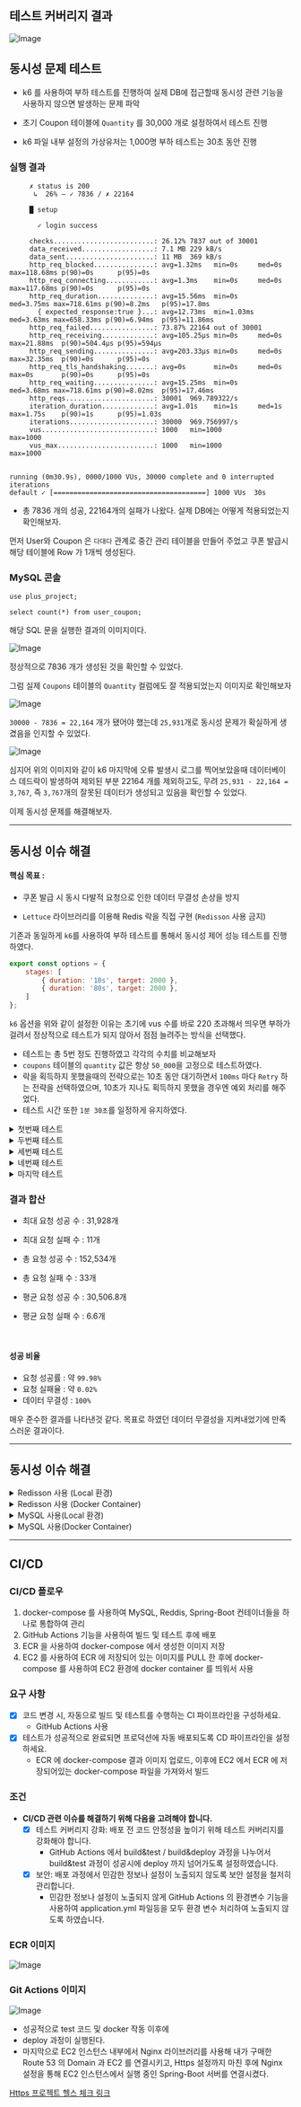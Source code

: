 ## 테스트 커버리지 결과

![Image](https://sparta-plus.s3.ap-northeast-2.amazonaws.com/%ED%85%8C%EC%8A%A4%ED%8A%B8+%EC%BB%A4%EB%B2%84%EB%A6%AC%EC%A7%80.png)

## 동시성 문제 테스트

- k6 를 사용하여 부하 테스트를 진행하여 실제 DB에 접근할때 동시성 관련 기능을 사용하지 않으면 발생하는 문제 파악


- 초기 Coupon 테이블에 `Quantity` 를 30,000 개로 설정하여서 테스트 진행
- k6 파일 내부 설정의 가상유저는 1,000명 부하 테스트는 30초 동안 진행

### 실행 결과
```
     ✗ status is 200
      ↳  26% — ✓ 7836 / ✗ 22164

     █ setup

       ✓ login success

     checks.........................: 26.12% 7837 out of 30001
     data_received..................: 7.1 MB 229 kB/s
     data_sent......................: 11 MB  369 kB/s
     http_req_blocked...............: avg=1.32ms   min=0s     med=0s     max=118.68ms p(90)=0s      p(95)=0s
     http_req_connecting............: avg=1.3ms    min=0s     med=0s     max=117.68ms p(90)=0s      p(95)=0s
     http_req_duration..............: avg=15.56ms  min=0s     med=3.75ms max=718.61ms p(90)=8.2ms   p(95)=17.8ms
       { expected_response:true }...: avg=12.73ms  min=1.03ms med=3.63ms max=658.33ms p(90)=6.94ms  p(95)=11.86ms
     http_req_failed................: 73.87% 22164 out of 30001
     http_req_receiving.............: avg=105.25µs min=0s     med=0s     max=21.88ms  p(90)=504.4µs p(95)=594µs
     http_req_sending...............: avg=203.33µs min=0s     med=0s     max=32.35ms  p(90)=0s      p(95)=0s
     http_req_tls_handshaking.......: avg=0s       min=0s     med=0s     max=0s       p(90)=0s      p(95)=0s
     http_req_waiting...............: avg=15.25ms  min=0s     med=3.68ms max=718.61ms p(90)=8.02ms  p(95)=17.46ms
     http_reqs......................: 30001  969.789322/s
     iteration_duration.............: avg=1.01s    min=1s     med=1s     max=1.75s    p(90)=1s      p(95)=1.03s
     iterations.....................: 30000  969.756997/s
     vus............................: 1000   min=1000           max=1000
     vus_max........................: 1000   min=1000           max=1000


running (0m30.9s), 0000/1000 VUs, 30000 complete and 0 interrupted iterations
default ✓ [======================================] 1000 VUs  30s
```

- 총 7836 개의 성공, 22164개의 실패가 나왔다. 실제 DB에는 어떻게 적용되었는지 확인해보자.

먼저 User와 Coupon 은 `다대다` 관계로 중간 관리 테이블을 만들어 주었고 쿠폰 발급시 해당 테이블에 Row 가 1개씩 생성된다.

### MySQL 콘솔
```mysql
use plus_project;

select count(*) from user_coupon;
```

해당 SQL 문을 실행한 결과의 이미지이다.

![Image](https://sparta-plus.s3.ap-northeast-2.amazonaws.com/NoLock_Quantity.png)

정상적으로 7836 개가 생성된 것을 확인할 수 있었다.

그럼 실제 `Coupons` 테이블의 `Quantity` 컬럼에도 잘 적용되었는지 이미지로 확인해보자

![Image](https://sparta-plus.s3.ap-northeast-2.amazonaws.com/No_Lock_Result.png)

`30000 - 7836 = 22,164` 개가 됐어야 했는데 `25,931`개로 동시성 문제가 확실하게 생겼음을 인지할 수 있었다.

![Image](https://sparta-plus.s3.ap-northeast-2.amazonaws.com/deadlock.png)

심지어 위의 이미지와 같이 k6 마지막에 오류 발생시 로그를 찍어보았을때 데이터베이스 데드락이 발생하여 제외된 부분 22164 개를 제외하고도,
무려 `25,931 - 22,164 = 3,767`, 즉 `3,767`개의 잘못된 데이터가 생성되고 있음을 확인할 수 있었다.

이제 동시성 문제를 해결해보자.

***

## 동시성 이슈 해결

#### 핵심 목표 :

- 쿠폰 발급 시 동시 다발적 요청으로 인한 데이터 무결성 손상을 방지

- `Lettuce` 라이브러리를 이용해 Redis 락을 직접 구현 (`Redisson` 사용 금지)

기존과 동일하게 `k6`를 사용하여 부하 테스트를 통해서 동시성 제어 성능 테스트를 진행하였다.

```js
export const options = {
    stages: [
        { duration: '10s', target: 2000 },
        { duration: '80s', target: 2000 },
    ]
};
```

`k6` 옵션을 위와 같이 설정한 이유는 초기에 vus 수를 바로 220 초과해서 띄우면 부하가 걸려서 정상적으로 테스트가 되지 않아서 점점 늘려주는 방식을 선택했다.

- 테스트는 총 5번 정도 진행하였고 각각의 수치를 비교해보자
- `coupons` 테이블의 `quantity` 값은 항상 `50_000`을 고정으로 테스트하였다.
- 락을 획득하지 못했을때의 전략으로는 10초 동안 대기하면서 `100ms` 마다 `Retry` 하는 전략을 선택하였으며, 10초가 지나도 획득하지 못했을 경우엔 예외 처리를 해주었다.
- 테스트 시간 또한 `1분 30초`를 일정하게 유지하였다.

<details>
    <summary>첫번째 테스트</summary>
    
```
scenarios: (100.00%) 1 scenario, 2000 max VUs, 2m0s max duration (incl. graceful stop):
* default: Up to 2000 looping VUs for 1m30s over 2 stages (gracefulRampDown: 30s, gracefulStop: 30s)

INFO[0023] Failed: 409 - {"status":"CONFLICT","code":409,"message":"락을 획득하지 못했습니다. 잠시 후 다시 시도해주세요.","timestamp":"2025-03-26T19:09:17.5833493"}  source=console
INFO[0024] Failed: 409 - {"status":"CONFLICT","code":409,"message":"락을 획득하지 못했습니다. 잠시 후 다시 시도해주세요.","timestamp":"2025-03-26T19:09:18.4310621"}  source=console
INFO[0027] Failed: 409 - {"status":"CONFLICT","code":409,"message":"락을 획득하지 못했습니다. 잠시 후 다시 시도해주세요.","timestamp":"2025-03-26T19:09:21.8517795"}  source=console
INFO[0035] Failed: 409 - {"status":"CONFLICT","code":409,"message":"락을 획득하지 못했습니다. 잠시 후 다시 시도해주세요.","timestamp":"2025-03-26T19:09:29.2747079"}  source=console
INFO[0035] Failed: 409 - {"status":"CONFLICT","code":409,"message":"락을 획득하지 못했습니다. 잠시 후 다시 시도해주세요.","timestamp":"2025-03-26T19:09:29.826392"}  source=console
INFO[0050] Failed: 409 - {"status":"CONFLICT","code":409,"message":"락을 획득하지 못했습니다. 잠시 후 다시 시도해주세요.","timestamp":"2025-03-26T19:09:44.7658323"}  source=console
INFO[0054] Failed: 409 - {"status":"CONFLICT","code":409,"message":"락을 획득하지 못했습니다. 잠시 후 다시 시도해주세요.","timestamp":"2025-03-26T19:09:48.5265837"}  source=console
INFO[0055] Failed: 409 - {"status":"CONFLICT","code":409,"message":"락을 획득하지 못했습니다. 잠시 후 다시 시도해주세요.","timestamp":"2025-03-26T19:09:49.9261035"}  source=console
INFO[0059] Failed: 409 - {"status":"CONFLICT","code":409,"message":"락을 획득하지 못했습니다. 잠시 후 다시 시도해주세요.","timestamp":"2025-03-26T19:09:53.2547779"}  source=console
INFO[0070] Failed: 409 - {"status":"CONFLICT","code":409,"message":"락을 획득하지 못했습니다. 잠시 후 다시 시도해주세요.","timestamp":"2025-03-26T19:10:04.9404414"}  source=console
INFO[0079] Failed: 409 - {"status":"CONFLICT","code":409,"message":"락을 획득하지 못했습니다. 잠시 후 다시 시도해주세요.","timestamp":"2025-03-26T19:10:13.3951531"}  source=console

     ✗ status is 200
      ↳  99% — ✓ 29126 / ✗ 11

     █ setup

       ✓ login success

     checks.........................: 99.96% 29127 out of 29138
     data_received..................: 6.2 MB 64 kB/s
     data_sent......................: 11 MB  116 kB/s
     http_req_blocked...............: avg=19.65µs  min=0s     med=0s     max=2.11ms p(90)=0s      p(95)=0s
     http_req_connecting............: avg=16.74µs  min=0s     med=0s     max=2.11ms p(90)=0s      p(95)=0s
     http_req_duration..............: avg=5.04s    min=5.37ms med=5.35s  max=15.77s p(90)=5.52s   p(95)=5.58s
       { expected_response:true }...: avg=5.04s    min=5.37ms med=5.35s  max=14.79s p(90)=5.51s   p(95)=5.58s
     http_req_failed................: 0.03%  11 out of 29138
     http_req_receiving.............: avg=259.67µs min=0s     med=69.7µs max=2.65ms p(90)=792.6µs p(95)=919.2µs
     http_req_sending...............: avg=5.49µs   min=0s     med=0s     max=4.01ms p(90)=0s      p(95)=0s
     http_req_tls_handshaking.......: avg=0s       min=0s     med=0s     max=0s     p(90)=0s      p(95)=0s
     http_req_waiting...............: avg=5.04s    min=4.85ms med=5.35s  max=15.77s p(90)=5.51s   p(95)=5.58s
     http_reqs......................: 29138  300.788319/s
     iteration_duration.............: avg=6.04s    min=1s     med=6.35s  max=16.77s p(90)=6.52s   p(95)=6.59s
     iterations.....................: 29137  300.777996/s
     vus............................: 170    min=121            max=2000
     vus_max........................: 2000   min=2000           max=2000

                                                                                                                                                                                                                                    
running (1m36.9s), 0000/2000 VUs, 29137 complete and 0 interrupted iterations                                                                                                                                                       
default ✓ [======================================] 0000/2000 VUs  1m30s            
```

- 총 29126개의 요청 성공, 11개의 요청 실패
- 초당 약 300개의 요청을 처리함

#### 무결성 체크

![Image](https://sparta-plus.s3.ap-northeast-2.amazonaws.com/1%EB%B2%88+%EA%B2%B0%EA%B3%BC.png)

- `50,000 - 29,126 = 20,874` 로 성공적으로 데이터가 처리되었다.   

</details>

<details>
    <summary>두번째 테스트</summary>

```
scenarios: (100.00%) 1 scenario, 2000 max VUs, 2m0s max duration (incl. graceful stop):
* default: Up to 2000 looping VUs for 1m30s over 2 stages (gracefulRampDown: 30s, gracefulStop: 30s)

INFO[0053] Failed: 409 - {"status":"CONFLICT","code":409,"message":"락을 획득하지 못했습니다. 잠시 후 다시 시도해주세요.","timestamp":"2025-03-26T19:16:25.7355326"}  source=console
INFO[0067] Failed: 409 - {"status":"CONFLICT","code":409,"message":"락을 획득하지 못했습니다. 잠시 후 다시 시도해주세요.","timestamp":"2025-03-26T19:16:39.181462"}  source=console
INFO[0077] Failed: 409 - {"status":"CONFLICT","code":409,"message":"락을 획득하지 못했습니다. 잠시 후 다시 시도해주세요.","timestamp":"2025-03-26T19:16:49.3820011"}  source=console
INFO[0078] Failed: 409 - {"status":"CONFLICT","code":409,"message":"락을 획득하지 못했습니다. 잠시 후 다시 시도해주세요.","timestamp":"2025-03-26T19:16:50.0246855"}  source=console
INFO[0092] Failed: 409 - {"status":"CONFLICT","code":409,"message":"락을 획득하지 못했습니다. 잠시 후 다시 시도해주세요.","timestamp":"2025-03-26T19:17:04.6009564"}  source=console

     ✗ status is 200
      ↳  99% — ✓ 31928 / ✗ 5

     █ setup

       ✓ login success

     checks.........................: 99.98% 31929 out of 31934
     data_received..................: 6.8 MB 70 kB/s
     data_sent......................: 12 MB  127 kB/s
     http_req_blocked...............: avg=4.36µs   min=0s     med=0s    max=15.85ms  p(90)=0s       p(95)=0s
     http_req_connecting............: avg=3.6µs    min=0s     med=0s    max=15.85ms  p(90)=0s       p(95)=0s
     http_req_duration..............: avg=4.5s     min=3.64ms med=4.76s max=15.34s   p(90)=5.01s    p(95)=5.23s
       { expected_response:true }...: avg=4.5s     min=3.64ms med=4.76s max=13.95s   p(90)=5.01s    p(95)=5.23s
     http_req_failed................: 0.01%  5 out of 31934
     http_req_receiving.............: avg=224.93µs min=0s     med=0s    max=9.1ms    p(90)=727.94µs p(95)=844.43µs
     http_req_sending...............: avg=1.06µs   min=0s     med=0s    max=540.69µs p(90)=0s       p(95)=0s
     http_req_tls_handshaking.......: avg=0s       min=0s     med=0s    max=0s       p(90)=0s       p(95)=0s
     http_req_waiting...............: avg=4.5s     min=2.72ms med=4.76s max=15.34s   p(90)=5.01s    p(95)=5.23s
     http_reqs......................: 31934  331.021512/s
     iteration_duration.............: avg=5.5s     min=1s     med=5.76s max=16.34s   p(90)=6.01s    p(95)=6.23s
     iterations.....................: 31933  331.011146/s
     vus............................: 40     min=40             max=2000
     vus_max........................: 2000   min=2000           max=2000

                                                                                                                                                                                                                                    
running (1m36.5s), 0000/2000 VUs, 31933 complete and 0 interrupted iterations                                                                                                                                                       
default ✓ [======================================] 0000/2000 VUs  1m30s  
```

- 총 31,928개의 요청 성공, 5개의 실패
- 초당 약 331개의 요청을 처리함

#### 무결성 체크

![Image](https://sparta-plus.s3.ap-northeast-2.amazonaws.com/2%EB%B2%88+%EA%B2%B0%EA%B3%BC.png)

- `50,000 - 31,928 = 18,072` 로 성공적으로 데이터가 처리되었다.

</details>

<details>
    <summary>세번째 테스트</summary>

```
scenarios: (100.00%) 1 scenario, 2000 max VUs, 2m0s max duration (incl. graceful stop):
* default: Up to 2000 looping VUs for 1m30s over 2 stages (gracefulRampDown: 30s, gracefulStop: 30s)

INFO[0011] Failed: 409 - {"status":"CONFLICT","code":409,"message":"락을 획득하지 못했습니다. 잠시 후 다시 시도해주세요.","timestamp":"2025-03-26T19:21:17.2576664"}  source=console
INFO[0011] Failed: 409 - {"status":"CONFLICT","code":409,"message":"락을 획득하지 못했습니다. 잠시 후 다시 시도해주세요.","timestamp":"2025-03-26T19:21:17.2576664"}  source=console                                                
INFO[0049] Failed: 409 - {"status":"CONFLICT","code":409,"message":"락을 획득하지 못했습니다. 잠시 후 다시 시도해주세요.","timestamp":"2025-03-26T19:21:55.4454327"}  source=console
INFO[0076] Failed: 409 - {"status":"CONFLICT","code":409,"message":"락을 획득하지 못했습니다. 잠시 후 다시 시도해주세요.","timestamp":"2025-03-26T19:22:22.7218031"}  source=console

     ✗ status is 200
      ↳  99% — ✓ 31274 / ✗ 4

     █ setup

       ✓ login success

     checks.........................: 99.98% 31275 out of 31279
     data_received..................: 6.6 MB 69 kB/s
     data_sent......................: 12 MB  125 kB/s
     http_req_blocked...............: avg=5.06µs   min=0s     med=0s     max=14.03ms p(90)=0s      p(95)=0s
     http_req_connecting............: avg=4.29µs   min=0s     med=0s     max=14.03ms p(90)=0s      p(95)=0s
     http_req_duration..............: avg=4.62s    min=3.09ms med=4.91s  max=15.03s  p(90)=5.26s   p(95)=5.4s
       { expected_response:true }...: avg=4.61s    min=3.09ms med=4.91s  max=13.55s  p(90)=5.26s   p(95)=5.4s
     http_req_failed................: 0.01%  4 out of 31279
     http_req_receiving.............: avg=239.29µs min=0s     med=52.6µs max=13ms    p(90)=746.5µs p(95)=896.81µs
     http_req_sending...............: avg=1.79µs   min=0s     med=0s     max=13.53ms p(90)=0s      p(95)=0s
     http_req_tls_handshaking.......: avg=0s       min=0s     med=0s     max=0s      p(90)=0s      p(95)=0s
     http_req_waiting...............: avg=4.61s    min=3.09ms med=4.91s  max=15.03s  p(90)=5.26s   p(95)=5.4s
     http_reqs......................: 31279  324.807172/s
     iteration_duration.............: avg=5.62s    min=1s     med=5.91s  max=16.03s  p(90)=6.26s   p(95)=6.4s
     iterations.....................: 31278  324.796788/s
     vus............................: 65     min=65             max=2000
     vus_max........................: 2000   min=2000           max=2000

                                                                                                                                                                                                                                    
running (1m36.3s), 0000/2000 VUs, 31278 complete and 0 interrupted iterations                                                                                                                                                       
default ✓ [======================================] 0000/2000 VUs  1m30s      
```

- 총 31,274개의 요청 성공, 4개의 실패
- 초당 약 324개의 요청을 처리함

#### 무결성 체크

![Image](https://sparta-plus.s3.ap-northeast-2.amazonaws.com/3%EB%B2%88+%EA%B2%B0%EA%B3%BC.png)

- `50,000 - 31,274 = 18,726` 로 성공적으로 데이터가 처리되었다.

</details>

<details>
    <summary>네번째 테스트</summary>

```
scenarios: (100.00%) 1 scenario, 2000 max VUs, 2m0s max duration (incl. graceful stop):
* default: Up to 2000 looping VUs for 1m30s over 2 stages (gracefulRampDown: 30s, gracefulStop: 30s)

INFO[0013] Failed: 409 - {"status":"CONFLICT","code":409,"message":"락을 획득하지 못했습니다. 잠시 후 다시 시도해주세요.","timestamp":"2025-03-26T19:25:43.6237933"}  source=console
INFO[0018] Failed: 409 - {"status":"CONFLICT","code":409,"message":"락을 획득하지 못했습니다. 잠시 후 다시 시도해주세요.","timestamp":"2025-03-26T19:25:48.5059818"}  source=console
INFO[0036] Failed: 409 - {"status":"CONFLICT","code":409,"message":"락을 획득하지 못했습니다. 잠시 후 다시 시도해주세요.","timestamp":"2025-03-26T19:26:06.4333486"}  source=console
INFO[0044] Failed: 409 - {"status":"CONFLICT","code":409,"message":"락을 획득하지 못했습니다. 잠시 후 다시 시도해주세요.","timestamp":"2025-03-26T19:26:14.9042193"}  source=console
INFO[0054] Failed: 409 - {"status":"CONFLICT","code":409,"message":"락을 획득하지 못했습니다. 잠시 후 다시 시도해주세요.","timestamp":"2025-03-26T19:26:24.346806"}  source=console
INFO[0074] Failed: 409 - {"status":"CONFLICT","code":409,"message":"락을 획득하지 못했습니다. 잠시 후 다시 시도해주세요.","timestamp":"2025-03-26T19:26:44.4108496"}  source=console
INFO[0078] Failed: 409 - {"status":"CONFLICT","code":409,"message":"락을 획득하지 못했습니다. 잠시 후 다시 시도해주세요.","timestamp":"2025-03-26T19:26:48.8190942"}  source=console
INFO[0089] Failed: 409 - {"status":"CONFLICT","code":409,"message":"락을 획득하지 못했습니다. 잠시 후 다시 시도해주세요.","timestamp":"2025-03-26T19:26:59.545945"}  source=console

     ✗ status is 200
      ↳  99% — ✓ 29980 / ✗ 8

     █ setup

       ✓ login success

     checks.........................: 99.97% 29981 out of 29989
     data_received..................: 6.4 MB 66 kB/s
     data_sent......................: 12 MB  119 kB/s
     http_req_blocked...............: avg=15.74µs  min=0s     med=0s     max=5.81ms  p(90)=0s       p(95)=0s
     http_req_connecting............: avg=13.88µs  min=0s     med=0s     max=5.62ms  p(90)=0s       p(95)=0s
     http_req_duration..............: avg=4.87s    min=3.15ms med=5.11s  max=15.71s  p(90)=5.56s    p(95)=5.66s
       { expected_response:true }...: avg=4.87s    min=3.15ms med=5.11s  max=14.56s  p(90)=5.56s    p(95)=5.66s
     http_req_failed................: 0.02%  8 out of 29989
     http_req_receiving.............: avg=259.83µs min=0s     med=80.9µs max=10.03ms p(90)=789.94µs p(95)=915.1µs
     http_req_sending...............: avg=2.86µs   min=0s     med=0s     max=1ms     p(90)=0s       p(95)=0s
     http_req_tls_handshaking.......: avg=0s       min=0s     med=0s     max=0s      p(90)=0s       p(95)=0s
     http_req_waiting...............: avg=4.87s    min=3.15ms med=5.11s  max=15.71s  p(90)=5.56s    p(95)=5.66s
     http_reqs......................: 29989  309.29088/s
     iteration_duration.............: avg=5.87s    min=1s     med=6.11s  max=16.71s  p(90)=6.56s    p(95)=6.66s
     iterations.....................: 29988  309.280566/s
     vus............................: 1      min=1              max=2000
     vus_max........................: 2000   min=2000           max=2000

                                                                                                                                                                                                                                    
running (1m37.0s), 0000/2000 VUs, 29988 complete and 0 interrupted iterations                                                                                                                                                       
default ✓ [======================================] 0000/2000 VUs  1m30s         
```

- 총 29,980개의 요청 성공, 8개의 실패
- 초당 약 309개의 요청을 처리함

#### 무결성 체크

![Image](https://sparta-plus.s3.ap-northeast-2.amazonaws.com/4%EB%B2%88+%EA%B2%B0%EA%B3%BC.png)

- `50,000 - 29,980 = 20,020` 로 성공적으로 데이터가 처리되었다.

</details>

<details>
    <summary>마지막 테스트</summary>

```
scenarios: (100.00%) 1 scenario, 2000 max VUs, 2m0s max duration (incl. graceful stop):
* default: Up to 2000 looping VUs for 1m30s over 2 stages (gracefulRampDown: 30s, gracefulStop: 30s)

INFO[0014] Failed: 409 - {"status":"CONFLICT","code":409,"message":"락을 획득하지 못했습니다. 잠시 후 다시 시도해주세요.","timestamp":"2025-03-26T19:29:53.1434112"}  source=console
INFO[0020] Failed: 409 - {"status":"CONFLICT","code":409,"message":"락을 획득하지 못했습니다. 잠시 후 다시 시도해주세요.","timestamp":"2025-03-26T19:29:58.9606357"}  source=console
INFO[0053] Failed: 409 - {"status":"CONFLICT","code":409,"message":"락을 획득하지 못했습니다. 잠시 후 다시 시도해주세요.","timestamp":"2025-03-26T19:30:31.8802574"}  source=console
INFO[0053] Failed: 409 - {"status":"CONFLICT","code":409,"message":"락을 획득하지 못했습니다. 잠시 후 다시 시도해주세요.","timestamp":"2025-03-26T19:30:32.7397963"}  source=console
INFO[0078] Failed: 409 - {"status":"CONFLICT","code":409,"message":"락을 획득하지 못했습니다. 잠시 후 다시 시도해주세요.","timestamp":"2025-03-26T19:30:56.9282381"}  source=console

     ✗ status is 200
      ↳  99% — ✓ 30226 / ✗ 5

     █ setup

       ✓ login success

     checks.........................: 99.98% 30227 out of 30232
     data_received..................: 6.4 MB 66 kB/s
     data_sent......................: 12 MB  120 kB/s
     http_req_blocked...............: avg=7.02µs   min=0s     med=0s      max=1.5ms   p(90)=0s      p(95)=0s
     http_req_connecting............: avg=5.31µs   min=0s     med=0s      max=1.15ms  p(90)=0s      p(95)=0s
     http_req_duration..............: avg=4.83s    min=2.53ms med=5.3s    max=15.51s  p(90)=5.49s   p(95)=5.52s
       { expected_response:true }...: avg=4.83s    min=2.53ms med=5.3s    max=14.34s  p(90)=5.49s   p(95)=5.52s
     http_req_failed................: 0.01%  5 out of 30232
     http_req_receiving.............: avg=251.73µs min=0s     med=65.95µs max=1.81ms  p(90)=765.3µs p(95)=902.5µs
     http_req_sending...............: avg=2.63µs   min=0s     med=0s      max=651.8µs p(90)=0s      p(95)=0s
     http_req_tls_handshaking.......: avg=0s       min=0s     med=0s      max=0s      p(90)=0s      p(95)=0s
     http_req_waiting...............: avg=4.83s    min=2.53ms med=5.3s    max=15.51s  p(90)=5.49s   p(95)=5.52s
     http_reqs......................: 30232  311.204811/s
     iteration_duration.............: avg=5.83s    min=1s     med=6.3s    max=16.52s  p(90)=6.49s   p(95)=6.52s
     iterations.....................: 30231  311.194518/s
     vus............................: 3      min=3              max=2000
     vus_max........................: 2000   min=2000           max=2000

                                                                                                                                                                                                                                    
running (1m37.1s), 0000/2000 VUs, 30231 complete and 0 interrupted iterations                                                                                                                                                       
default ✓ [======================================] 0000/2000 VUs  1m30s        
```

- 총 30,226개의 요청 성공, 5개의 실패
- 초당 약 311개의 요청을 처리함

#### 무결성 체크

![Image](https://sparta-plus.s3.ap-northeast-2.amazonaws.com/5%EB%B2%88+%EA%B2%B0%EA%B3%BC.png)

- `50,000 - 30,226 = 19,774` 로 성공적으로 데이터가 처리되었다.

</details>

### 결과 합산

- 최대 요청 성공 수 : 31,928개
- 최대 요청 실패 수 : 11개

- 총 요청 성공 수 : 152,534개
- 총 요청 실패 수 : 33개

- 평균 요청 성공 수 : 30,506.8개
- 평균 요청 실패 수 : 6.6개

<br/>

#### 성공 비율

- 요청 성공률 : 약 `99.98%`
- 요청 실패율 : 약 `0.02%`
- 데이터 무결성 : `100%`

매우 준수한 결과를 나타낸것 같다.
목표로 하였던 데이터 무결성을 지켜내었기에 만족스러운 결과이다.

***

## 동시성 이슈 해결


<details>
    <summary>Redisson  사용 (Local 환경)</summary>

### `Lettuce`가 아닌 `Redisson`을 사용한 이유

기존에 사용한 `Lettuce`는 `Redis Lock` 구현 시, 내가 직접 스핀락을 만들어 락 획득 시도 시간, 락 보유 시간, 재시도 로직 등을 모두 수동으로 작성해야 했으며, 우선순위(FIFO) 기능이 없어 락을 공정하게 분배하기 어려운 문제가 있었다.

반면, `Redisson`은 명확하게 `FairLock(공정 락)`을 제공해 주어 먼저 요청한 유저가 우선적으로 락을 획득할 수 있게 해주며, 또한 락 획득 시 재시도(tryLock)를 위한 대기 시간(waitTime) 및 락의 자동 해제 시간(leaseTime)을 API 레벨에서 직접 설정할 수 있어 구현이 간단하고 직관적이었다.

성능 측면에서도, 직접 구현한 `Lettuce` 기반의 스핀락 로직보다 내부적으로 최적화된 `Redisson`이 더 높은 초당 처리량과 낮은 응답 지연을 보여주었다. 특히 대량의 요청이 동시에 몰리는 이벤트성 쿠폰 발급의 경우, `Redisson`이 더 적합한 선택이었다.

또한 `Lettuce`를 이용해 구현했을 때는 락 획득을 위한 우선순위가 없었기 때문에, 빠르게 쿠폰 발급 버튼을 누른 유저가 대기 큐에 밀려 쿠폰 획득 자체를 실패하는 상황이 간헐적으로 발생했지만, `Redisson FairLock`과 그 안에서 `재시도(Retry/Backoff)` 전략을 사용한 이후로는 거의 발생하지 않았다.

그럼 이제 어느정도의 성능 차이가 있는지 테스트 결과를 통해 비교해보자

### 성능 테스트 및 비교 (Redisson 적용)

#### 테스트 조건

- k6를 이용해 10초 동안 가상 유저를 점진적으로 2,000명까지 증가시킨 후,
  이후 80초 동안 2,000명의 가상 유저가 계속 요청을 보내도록 설정하였다.

- coupons 테이블의 쿠폰 수량은 100,000개로 설정하여 테스트를 진행하였다.

```
scenarios: (100.00%) 1 scenario, 2000 max VUs, 2m0s max duration (incl. graceful stop):
* default: Up to 2000 looping VUs for 1m30s over 2 stages (gracefulRampDown: 30s, gracefulStop: 30s)


     ✓ status is 200

     █ setup

       ✓ login success

     checks.........................: 100.00% 51902 out of 51902
     data_received..................: 11 MB   106 kB/s
     data_sent......................: 20 MB   192 kB/s
     http_req_blocked...............: avg=6.68µs   min=0s     med=0s    max=26.09ms p(90)=0s      p(95)=0s
     http_req_connecting............: avg=5.15µs   min=0s     med=0s    max=25.09ms p(90)=0s      p(95)=0s
     http_req_duration..............: avg=2.34s    min=2.66ms med=2.49s max=12.86s  p(90)=2.66s   p(95)=2.68s
       { expected_response:true }...: avg=2.34s    min=2.66ms med=2.49s max=12.86s  p(90)=2.66s   p(95)=2.68s
     http_req_failed................: 0.00%   0 out of 51902
     http_req_receiving.............: avg=132.57µs min=0s     med=0s    max=5.09ms  p(90)=513.5µs p(95)=666.89µs
     http_req_sending...............: avg=3.12µs   min=0s     med=0s    max=3.18ms  p(90)=0s      p(95)=0s
     http_req_tls_handshaking.......: avg=0s       min=0s     med=0s    max=0s      p(90)=0s      p(95)=0s
     http_req_waiting...............: avg=2.34s    min=2.53ms med=2.49s max=12.86s  p(90)=2.66s   p(95)=2.68s
     http_reqs......................: 51902   500.857266/s
     iteration_duration.............: avg=3.34s    min=1s     med=3.49s max=13.86s  p(90)=3.66s   p(95)=3.68s
     iterations.....................: 51901   500.847616/s
     vus............................: 1       min=1              max=2000
     vus_max........................: 2000    min=2000           max=2000

                                                                                                                                                                                                                                    
running (1m43.6s), 0000/2000 VUs, 51901 complete and 0 interrupted iterations                                                                                                                                                       
default ✓ [======================================] 0000/2000 VUs  1m30s                    
```

### DB 데이터 결과

![Image](https://sparta-plus.s3.ap-northeast-2.amazonaws.com/Redisson+%EA%B2%B0%EA%B3%BC.png)

- 쿠폰 `100,000`개 중에서 발급 성공한 `51,901`개를 빼면 남은 수량 `48,099`개로 데이터 무결성이 지켜졌다.
- 초당 처리 가능한 요청도 약 500 개 정도로 `Lettuce`를 이용한 직접 구현에 비해 성능이 크게 향상되었다.
- `응답 지연(p95)`도 4초 이내로 안정적인 응답 속도를 보여주었다.

### 결론

최종적으로 Redisson FairLock + 재시도(Retry/Backoff) 전략을 통해:

- 쿠폰 발급의 데이터 무결성 보장 (과발급 문제 완전 해결)
- 락 충돌(409 Conflict) 문제 최소화 (거의 발생하지 않음)
- 높은 처리량 및 안정적인 응답 속도 확보
- 간결하고 직관적인 코드 구현

의 네 가지 핵심 목표를 성공적으로 달성했다.

단, 이벤트 참여자의 절대적인 FIFO 순서를 반드시 보장해야 하는 비즈니스 상황이라면, 현재의 재시도 방식은 대기 순번을 다시 뒤로 밀리게 하므로, 쿠폰 수량 내에 신청했던 유저 중 일부가 받지 못하는 가능성이 있다. 따라서, 이 부분에 대한 추가적인 전략이나 보완책이 필요할 수 있다는 점도 확인했다.

</details>

<details>
    <summary>Redisson 사용 (Docker Container)</summary>

- 이번엔 내 로컬에 띄워준 Docker Container 에서의 실행 결과를 테스트 해보았다.



### 성능 테스트 및 비교 (Redisson 적용, Docker Container)

#### 테스트 조건
- k6를 이용해 10초 동안 가상 유저를 점진적으로 2,000명까지 증가시킨 후, 이후 80초 동안 2,000명의 가상 유저가 계속 요청을 보내도록 설정하였다.
- coupons 테이블의 쿠폰 수량은 100,000개로 설정하여 테스트를 진행하였다.

```
scenarios: (100.00%) 1 scenario, 2000 max VUs, 2m0s max duration (incl. graceful stop):
* default: Up to 2000 looping VUs for 1m30s over 2 stages (gracefulRampDown: 30s, gracefulStop: 30s)


     ✓ status is 200

     █ setup

       ✓ login success

     checks.........................: 100.00% 32378 out of 32378
     data_received..................: 6.9 MB  68 kB/s
     data_sent......................: 12 MB   122 kB/s
     http_req_blocked...............: avg=29.81µs min=0s      med=0s    max=4.88ms  p(90)=0s      p(95)=511.31µs
     http_req_connecting............: avg=27.62µs min=0s      med=0s    max=1.18ms  p(90)=0s      p(95)=504.51µs
     http_req_duration..............: avg=4.41s   min=12.08ms med=4.55s max=15.19s  p(90)=4.93s   p(95)=5.03s
       { expected_response:true }...: avg=4.41s   min=12.08ms med=4.55s max=15.19s  p(90)=4.93s   p(95)=5.03s
     http_req_failed................: 0.00%   0 out of 32378
     http_req_receiving.............: avg=69.54µs min=0s      med=0s    max=18.28ms p(90)=515.2µs p(95)=524.7µs
     http_req_sending...............: avg=3.49µs  min=0s      med=0s    max=1.49ms  p(90)=0s      p(95)=0s
     http_req_tls_handshaking.......: avg=0s      min=0s      med=0s    max=0s      p(90)=0s      p(95)=0s
     http_req_waiting...............: avg=4.41s   min=12.08ms med=4.55s max=15.19s  p(90)=4.93s   p(95)=5.03s
     http_reqs......................: 32378   319.432191/s
     iteration_duration.............: avg=5.41s   min=1.05s   med=5.55s max=16.19s  p(90)=5.93s   p(95)=6.03s
     iterations.....................: 32377   319.422325/s
     vus............................: 1       min=1              max=2000
     vus_max........................: 2000    min=2000           max=2000

                                                                                                                                                                                                                                    
running (1m41.4s), 0000/2000 VUs, 32377 complete and 0 interrupted iterations                                                                                                                                                       
default ✓ [======================================] 0000/2000 VUs  1m30s     
```

### DB 데이터 결과

![Image](https://sparta-plus.s3.ap-northeast-2.amazonaws.com/Redisson-Docker+%EA%B2%B0%EA%B3%BC.png)

- 쿠폰 `100,000`개 중에서 발급 성공한 `32,377`개를 빼면 남은 수량 `67,623`개로 데이터 무결성이 지켜졌다.
- 초당 처리 가능한 요청도 약 319 개 정도로 `Local`환경에서의 초당 처리 요청인 500개 정도에서 대략 200개 정도 차이가 난다.
- `응답 지연(p95)`도 6초 이내로 확실히 `Local` 보단 느린 응답 속도를 보여주었다.
- 이번 과제에선 indexing 과 Caching 적용을 해주지 않아서 만약 성능 개선을 좀 더 한다면 해당 부분의 내용으로 성능 개선을 해줄 수 있을 것이다.

### Local vs Docker 비교

```
Local 의 결과
http_req_waiting...............: avg=2.34s    min=2.53ms med=2.49s max=12.86s  p(90)=2.66s   p(95)=2.68s
http_reqs......................: 51902   500.857266/s
iteration_duration.............: avg=3.34s    min=1s     med=3.49s max=13.86s  p(90)=3.66s   p(95)=3.68s
iterations.....................: 51901   500.847616/s

Docker Container 의 결과
http_req_waiting...............: avg=4.41s   min=12.08ms med=4.55s max=15.19s  p(90)=4.93s   p(95)=5.03s
http_reqs......................: 32378   319.432191/s
iteration_duration.............: avg=5.41s   min=1.05s   med=5.55s max=16.19s  p(90)=5.93s   p(95)=6.03s
iterations.....................: 32377   319.422325/s
```
</details>

<details>
    <summary>MySQL 사용(Local 환경)</summary>

- MySQL(비관적 락 / Exclusive Lock) 의 장점
    - 구현이 단순하고 직관적이다
    - 일관성 강화 & 트랜잭션 연동이 가능하다.
    - 추가 인프라가 불필요하다.
- 단점
  - DB의 부하 증가 & 병목 가능성이 생긴다.
  - 스케일 아웃(확장성) 문제
  - DeadLock(교착상태) 위험성이 있다.
  - 락 범위 제어의 유연성이 낮다.

### 성능 테스트 및 비교 (MySQL Lock 적용)

#### 테스트 조건

- k6를 이용해 10초 동안 가상 유저를 점진적으로 2,000명까지 증가시킨 후,
  이후 80초 동안 2,000명의 가상 유저가 계속 요청을 보내도록 설정하였다.

- coupons 테이블의 쿠폰 수량은 100,000개로 설정하여 테스트를 진행하였다.

```
scenarios: (100.00%) 1 scenario, 2000 max VUs, 2m0s max duration (incl. graceful stop):
* default: Up to 2000 looping VUs for 1m30s over 2 stages (gracefulRampDown: 30s, gracefulStop: 30s)


     ✓ status is 200

     █ setup

       ✓ login success

     checks.........................: 100.00% 53456 out of 53456
     data_received..................: 11 MB   121 kB/s
     data_sent......................: 21 MB   223 kB/s
     http_req_blocked...............: avg=7.35µs   min=0s     med=0s    max=6.71ms  p(90)=0s      p(95)=0s
     http_req_connecting............: avg=5.25µs   min=0s     med=0s    max=6.71ms  p(90)=0s      p(95)=0s
     http_req_duration..............: avg=2.24s    min=1.55ms med=2.37s max=3.53s   p(90)=2.46s   p(95)=2.56s
       { expected_response:true }...: avg=2.24s    min=1.55ms med=2.37s max=3.53s   p(90)=2.46s   p(95)=2.56s
     http_req_failed................: 0.00%   0 out of 53456
     http_req_receiving.............: avg=127.19µs min=0s     med=0s    max=15.03ms p(90)=513.2µs p(95)=663.15µs
     http_req_sending...............: avg=3.42µs   min=0s     med=0s    max=1.5ms   p(90)=0s      p(95)=0s
     http_req_tls_handshaking.......: avg=0s       min=0s     med=0s    max=0s      p(90)=0s      p(95)=0s
     http_req_waiting...............: avg=2.24s    min=1.55ms med=2.37s max=3.53s   p(90)=2.46s   p(95)=2.56s
     http_reqs......................: 53456   570.509159/s
     iteration_duration.............: avg=3.24s    min=1s     med=3.37s max=4.53s   p(90)=3.46s   p(95)=3.56s
     iterations.....................: 53455   570.498487/s
     vus............................: 520     min=104            max=2000
     vus_max........................: 2000    min=2000           max=2000

                                                                                                                                                                                                                                    
running (1m33.7s), 0000/2000 VUs, 53455 complete and 0 interrupted iterations                                                                                                                                                       
default ✓ [======================================] 0000/2000 VUs  1m30s                            
```

### DB 데이터 결과

![Image](https://sparta-plus.s3.ap-northeast-2.amazonaws.com/MySQL.png)

- 쿠폰 `100,000`개 중에서 발급 성공한 `53,455`개를 빼면 남은 수량 `46,545`개로 데이터 무결성이 지켜졌다.
- 초당 처리 가능한 요청도 약 570 개 정도로 생각보다 성능이 좋게 나와서 놀랏다.
- `응답 지연(p95)`도 4초 이내로 안정적인 응답 속도를 보여주었다.

### 결론

흠.. 생각보다 성능이 잘나와서 예상과는 달랐다.
아마 로컬환경에서 테스트 한 것들이라서 그런 것 같다.
정확한 측정을 위해서는 CI/CD 구현 후에 AWS에서 띄운 상태에서 테스트 해보던가 해야겠다.

- 소규모 트래픽 혹은 별도 분산 락 서버를 구성하기 어려운 환경에서는 `MySQL`의 비관적 락이 간단하고 직관적인 해법이 되는 것 같다.
- 대규모 트래픽, 높은 동시성, 장시간 락 유지가 필요한 상황에서는 DB가 병목 지점이 될 수 있어 `Redis`나 다른 분산 락 시스템이 더 적합하다고 한다.
- 운영 환경에 따라 트랜잭션 설계(락 획득 범위, 시점, 순서 등)에 주의하여 데드락 위험과 락 경합을 최소화 시켜야 한다.

</details>

<details>
    <summary>MySQL 사용(Docker Container)</summary>

- 마지막으로 로컬에 띄워준 Docker Container 에서의 실행 결과를 `MySQL Lock` 방식을 사용해 테스트 해보았다.

```
scenarios: (100.00%) 1 scenario, 2000 max VUs, 2m0s max duration (incl. graceful stop):
* default: Up to 2000 looping VUs for 1m30s over 2 stages (gracefulRampDown: 30s, gracefulStop: 30s)

     ✓ status is 200

     █ setup

       ✓ login success

     checks.........................: 100.00% 29156 out of 29156
     data_received..................: 6.2 MB  65 kB/s
     data_sent......................: 11 MB   118 kB/s
     http_req_blocked...............: avg=29.25µs min=0s      med=0s    max=6.07ms p(90)=0s      p(95)=506.12µs
     http_req_connecting............: avg=26.24µs min=0s      med=0s    max=6.07ms p(90)=0s      p(95)=0s
     http_req_duration..............: avg=5.02s   min=10.62ms med=5.19s max=6.47s  p(90)=5.81s   p(95)=5.96s
       { expected_response:true }...: avg=5.02s   min=10.62ms med=5.19s max=6.47s  p(90)=5.81s   p(95)=5.96s
     http_req_failed................: 0.00%   0 out of 29156
     http_req_receiving.............: avg=67.33µs min=0s      med=0s    max=2.97ms p(90)=515.2µs p(95)=525.2µs
     http_req_sending...............: avg=5.4µs   min=0s      med=0s    max=1.02ms p(90)=0s      p(95)=0s
     http_req_tls_handshaking.......: avg=0s      min=0s      med=0s    max=0s     p(90)=0s      p(95)=0s
     http_req_waiting...............: avg=5.02s   min=10.09ms med=5.19s max=6.47s  p(90)=5.81s   p(95)=5.96s
     http_reqs......................: 29156   304.394069/s
     iteration_duration.............: avg=6.02s   min=1.05s   med=6.19s max=7.47s  p(90)=6.81s   p(95)=6.96s
     iterations.....................: 29155   304.383629/s
     vus............................: 293     min=185            max=2000
     vus_max........................: 2000    min=2000           max=2000

                                                                                                                                                                                                                                    
running (1m35.8s), 0000/2000 VUs, 29155 complete and 0 interrupted iterations                                                                                                                                                       
default ✓ [======================================] 0000/2000 VUs  1m30s           
```

### DB 데이터 결과
![Image](https://sparta-plus.s3.ap-northeast-2.amazonaws.com/MySQL-Docker+%EA%B2%B0%EA%B3%BC.png)

- 쿠폰 `100,000`개 중에서 발급 성공한 `29,155`개를 빼면 남은 수량 `70,845`개로 데이터 무결성이 지켜졌다.
- 초당 처리 가능한 요청은 약 304 개로 Local 환경에서 돌렸던 약 570 개보다는 확실히 낮은 성능을 나타낸다.
- 응답 지연(p95)도 6.96s, 약 7초 이내로 이 부분도 Local 환경보다는 느린 편으로 나타났다.

### Local vs Docker 비교

```
Local 에서의 결과
http_req_waiting...............: avg=2.24s    min=1.55ms med=2.37s max=3.53s   p(90)=2.46s   p(95)=2.56s
http_reqs......................: 53456   570.509159/s
iteration_duration.............: avg=3.24s    min=1s     med=3.37s max=4.53s   p(90)=3.46s   p(95)=3.56s
iterations.....................: 53455   570.498487/s

Docker Container 의 결과
http_req_waiting...............: avg=5.02s   min=10.09ms med=5.19s max=6.47s  p(90)=5.81s   p(95)=5.96s
http_reqs......................: 29156   304.394069/s
iteration_duration.............: avg=6.02s   min=1.05s   med=6.19s max=7.47s  p(90)=6.81s   p(95)=6.96s
iterations.....................: 29155   304.383629/s
```

</details>

***

## CI/CD

### CI/CD 플로우

1. docker-compose 를 사용하여 MySQL, Reddis, Spring-Boot 컨테이너들을 하나로 통합하여 관리
2. GitHub Actions 기능을 사용하여 빌드 및 테스트 후에 배포
3. ECR 을 사용하여 docker-compose 에서 생성한 이미지 저장
4. EC2 를 사용하여 ECR 에 저장되어 있는 이미지를 PULL 한 후에 docker-compose 를 사용하여 EC2 환경에 docker container 를 띄워서 사용

### 요구 사항
- [x] 코드 변경 시, 자동으로 빌드 및 테스트를 수행하는 CI 파이프라인을 구성하세요.
  - GitHub Actions 사용
- [x] 테스트가 성공적으로 완료되면 프로덕션에 자동 배포되도록 CD 파이프라인을 설정하세요.
  - ECR 에 docker-compose 결과 이미지 업로드, 이후에 EC2 에서 ECR 에 저장되어있는 docker-compose 파일을 가져와서 빌드

### 조건
- **CI/CD 관련 이슈를 해결하기 위해 다음을 고려해야 합니다.**
  - [x] 테스트 커버리지 강화: 배포 전 코드 안정성을 높이기 위해 테스트 커버리지를 강화해야 합니다.
    - GitHub Actions 에서 build&test / build&deploy 과정을 나누어서 build&test 과정이 성공시에 deploy 까지 넘어가도록 설정하였습니다.
  - [x] 보안: 배포 과정에서 민감한 정보나 설정이 노출되지 않도록 보안 설정을 철저히 관리합니다.
    - 민감한 정보나 설정이 노출되지 않게 GitHub Actions 의 환경변수 기능을 사용하여 application.yml 파일등을 모두 환경 변수 처리하여 노출되지 않도록 하였습니다.

### ECR 이미지

![Image](https://sparta-plus.s3.ap-northeast-2.amazonaws.com/ECR.png)

### Git Actions 이미지

![Image](https://sparta-plus.s3.ap-northeast-2.amazonaws.com/Actions+%EC%9D%B4%EB%AF%B8%EC%A7%80.png)

- 성공적으로 test 코드 및 docker 작동 이후에
- deploy 과정이 실행된다.
- 마지막으로 EC2 인스턴스 내부에서 Nginx 라이브러리를 사용해 내가 구매한 Route 53 의 Domain 과 EC2 를 연결시키고, Https 설정까지 마친 후에 Nginx 설정을 통해 EC2 인스턴스에서 실행 중인 Spring-Boot 서버를 연결시켰다. 

[Https 프로젝트 헬스 체크 링크](https://plus-project.wjswlgh96.com/api/v1/health)


